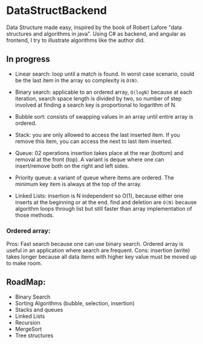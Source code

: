 # DataStructBackend

Data Structure made easy, inspired by the book of Robert Lafore "data structures and algorithms in java".
Using C# as backend, and angular as frontend, I try to illustrate algorithms like the author did.

## In progress

* Linear search: loop until a match is found. In worst case scenario, could be the last item in the array so complexity is `O(N)`.

* Binary search: applicable to an ordered array, `O(logN)` because at each iteration, search space length is divided by two, so number of step involved at finding a search key is proportional to logarithm of N.

* Bubble sort: consists of swapping values in an array until entire array is ordered.

* Stack: you are only allowed to access the last inserted item. If you remove this item, you can access the next to last item inserted.

* Queue: 02 operations insertion takes place at the rear (bottom) and removal at the front (top). A variant is deque where one can insert/remove both on the right and left sides.

* Priority queue: a variant of queue where items are ordered. The minimum key item is always at the top of the array.

* Linked Lists: insertion is N independent so O(1), because either one inserts at the beginning or at the end. find and deletion are `O(N)` because algorithm loops through list but still faster than array implementation of those methods.

### Ordered array:

 Pros: Fast search because one can use binary search. Ordered array is useful in an application where search are frequent.
 Cons: insertion (write) takes longer because all data items with higher key value must be moved up to make room.

## RoadMap:

* Binary Search
* Sorting Algorithms (bubble, selection, insertion)
* Stacks and queues
* Linked Lists
* Recursion
* MergeSort
* Tree structures
